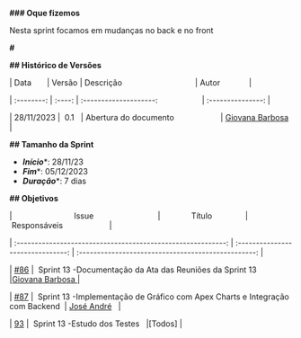 **### Oque fizemos**

Nesta sprint focamos em mudanças no back e no front

**#**

**## Histórico de Versões**

| Data       | Versão | Descrição                                 | Autor             |

| :--------: | :----: | :--------------------:                    | :---------------: |

| 28/11/2023 |  0.1   | Abertura do documento                     | [Giovana Barbosa ](https://github.com/gio221) |

**## Tamanho da Sprint**

- ***Início****: 28/11/23
- ***Fim****: 05/12/2023
- ***Duração****: 7 dias

**## Objetivos**

|                            Issue                             |              Título               |                    Responsáveis                     |

| :----------------------------------------------------------: | :-------------------------------: | :-------------------------------------------------: |

| [#86](https://github.com/unb-mds/2023-2-Squad07/issues/86) |  Sprint 13 -Documentação da Ata das Reuniões da Sprint 13   |[Giovana Barbosa ](https://github.com/gio221) |

| [#87](https://github.com/unb-mds/2023-2-Squad07/issues/87) |  Sprint 13 -Implementação de Gráfico com Apex Charts e Integração com Backend  | [José André](https://github.com/joseandre25)   |

| [93](https://github.com/unb-mds/2023-2-Squad07/issues/93) |  Sprint 13 -Estudo dos Testes   |[Todos] |